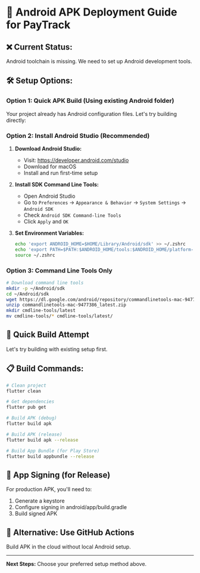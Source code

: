# 📱 Android APK Deployment Guide for PayTrack

## ❌ **Current Status:**
Android toolchain is missing. We need to set up Android development tools.

## 🛠 **Setup Options:**

### **Option 1: Quick APK Build (Using existing Android folder)**
Your project already has Android configuration files. Let's try building directly:

### **Option 2: Install Android Studio (Recommended)**
1. **Download Android Studio:**
   - Visit: https://developer.android.com/studio
   - Download for macOS
   - Install and run first-time setup

2. **Install SDK Command Line Tools:**
   - Open Android Studio
   - Go to `Preferences` → `Appearance & Behavior` → `System Settings` → `Android SDK`
   - Check `Android SDK Command-line Tools`
   - Click `Apply` and `OK`

3. **Set Environment Variables:**
   ```bash
   echo 'export ANDROID_HOME=$HOME/Library/Android/sdk' >> ~/.zshrc
   echo 'export PATH=$PATH:$ANDROID_HOME/tools:$ANDROID_HOME/platform-tools' >> ~/.zshrc
   source ~/.zshrc
   ```

### **Option 3: Command Line Tools Only**
```bash
# Download command line tools
mkdir -p ~/Android/sdk
cd ~/Android/sdk
wget https://dl.google.com/android/repository/commandlinetools-mac-9477386_latest.zip
unzip commandlinetools-mac-9477386_latest.zip
mkdir cmdline-tools/latest
mv cmdline-tools/* cmdline-tools/latest/
```

## 🚀 **Quick Build Attempt**
Let's try building with existing setup first.

## 📋 **Build Commands:**
```bash
# Clean project
flutter clean

# Get dependencies
flutter pub get

# Build APK (debug)
flutter build apk

# Build APK (release)
flutter build apk --release

# Build App Bundle (for Play Store)
flutter build appbundle --release
```

## 🔑 **App Signing (for Release)**
For production APK, you'll need to:
1. Generate a keystore
2. Configure signing in android/app/build.gradle
3. Build signed APK

## 📱 **Alternative: Use GitHub Actions**
Build APK in the cloud without local Android setup.

---
**Next Steps:** Choose your preferred setup method above.
